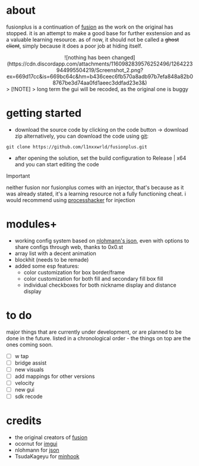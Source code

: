 # about

fusionplus is a continuation of [fusion](https://github.com/deadshxll/fusion) as the work on the original has stopped. it is an attempt to make a good base for further exstension and as a valuable learning resource. as of now, it should not be called a ~~ghost client~~, simply because it does a poor job at hiding itself.
<div align="center">
![nothing has been changed](https://cdn.discordapp.com/attachments/1160982839576252496/1264223944995504219/Screenshot_2.png?ex=669d17cc&is=669bc64c&hm=b436ceec6fb570a8adb97b7efa848a82b08767be3d74aa0fd1aeec3ddfad23e3&)
</div>
> [!NOTE]  
> long term the gui will be recoded, as the original one is buggy

# getting started
- download the source code by clicking on the code button -> download zip
alternatively, you can download the code using [git](https://git-scm.com/):
```shell
git clone https://github.com/l1nxxwrld/fusionplus.git
```
- after opening the solution, set the build configuration to Release | x64 and you can start editing the code
> [!IMPORTANT]  
> neither fusion nor fusionplus comes with an injector, that's because as it was already stated, it's a learning resource not a fully functioning cheat. i would recommend using [processhacker](https://processhacker.sourceforge.io/) for injection

# modules+
* working config system based on [nlohmann's json](https://github.com/nlohmann/json), even with options to share configs through web, thanks to 0x0.st
* array list with a decent animation
* blockhit (needs to be remade)
* added some esp features:
    - color customization for box border/frame
    - color customization for both fill and secondary fill box fill
    - individual checkboxes for both nickname display and distance display

# to do
major things that are currently under development, or are planned to be done in the future. listed in a chronological order - the things on top are the ones coming soon.
- [ ] w tap
- [ ] bridge assist
- [ ] new visuals
- [ ] add mappings for other versions
- [ ] velocity
- [ ] new gui
- [ ] sdk recode

# credits
* the original creators of [fusion](https://github.com/deadshxll/fusion)
* ocornut for [imgui](https://github.com/ocornut/imgui)
* nlohmann for [json](https://github.com/nlohmann/json)
* TsudaKageyu for [minhook](https://github.com/TsudaKageyu/minhook)
